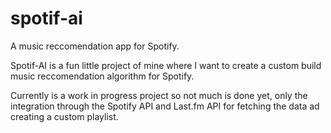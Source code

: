 # spotif-ai

A music reccomendation app for Spotify.

Spotif-AI is a fun little project of mine where I want to create a custom build music reccomendation algorithm for Spotify.

Currently is a work in progress project so not much is done yet, only the integration through the Spotify API and Last.fm API for fetching the data ad creating a custom playlist.
